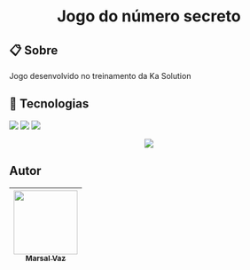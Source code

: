 <h1 align="center"> Jogo do número secreto </h1>

<h2>📋 Sobre</h2>
<p>Jogo desenvolvido no treinamento da Ka Solution</p>

<h2>🚀 Tecnologias</h2>
<div>
  <img src="https://img.shields.io/badge/HTML-239120?logo=html5&logoColor=white&style=for-the-badge">
  <img src="https://img.shields.io/badge/CSS-239120?logo=css3&logoColor=white&style=for-the-badge">
  <img src="https://img.shields.io/badge/JavaScript-F7DF1E?logo=javascript&logoColor=black&style=for-the-badge">
</div>

<p align="center">
<img loading="lazy" src="http://img.shields.io/static/v1?label=STATUS&message=CONCLUIDO&color=GREEN&style=for-the-badge"/>
</p>

<h2>Autor</h2>

| [<img loading="lazy" src="https://avatars.githubusercontent.com/u/104323717?s=400" width=115><br><sub>Marsal Vaz</sub>](https://github.com/Marsal-Vaz) |
| :---: |
